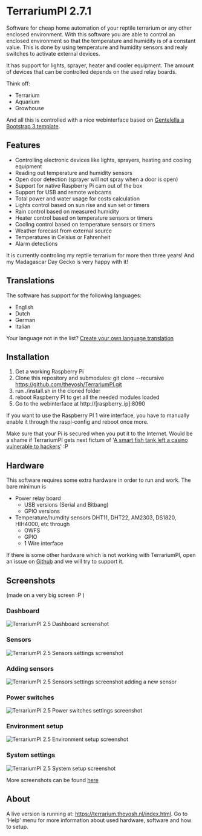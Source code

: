 # TerrariumPI 2.7.1
Software for cheap home automation of your reptile terrarium or any other enclosed environment. With this software you are able to control an enclosed environment so that the temperature and humidity is of a constant value. This is done by using temperature and humidity sensors and realy switches to activate external devices.

It has support for lights, sprayer, heater and cooler equipment. The amount of devices that can be controlled depends on the used relay boards.

Think off:
- Terrarium
- Aquarium
- Growhouse

And all this is controlled with a nice webinterface based on [Gentelella a Bootstrap 3 template](https://github.com/puikinsh/gentelella/).
## Features
- Controlling electronic devices like lights, sprayers, heating and cooling equipment
- Reading out temperature and humidity sensors
- Open door detection (sprayer will not spray when a door is open)
- Support for native Raspberry Pi cam out of the box
- Support for USB and remote webcams
- Total power and water usage for costs calculation
- Lights control based on sun rise and sun set or timers
- Rain control based on measured humidity
- Heater control based on temperature sensors or timers
- Cooling control based on temperature sensors or timers
- Weather forecast from external source
- Temperatures in Celsius or Fahrenheit
- Alarm detections

It is currently controling my reptile terrarium for more then three years! And my Madagascar Day Gecko is very happy with it!

## Translations
The software has support for the following languages:
- English
- Dutch
- German
- Italian

Your language not in the list? [Create your own language translation](https://github.com/theyosh/TerrariumPI/wiki/Translations)

## Installation
1. Get a working Raspberry Pi
2. Clone this repository and submodules: git clone --recursive https://github.com/theyosh/TerrariumPI.git
3. run ./install.sh in the cloned folder
4. reboot Raspberry PI to get all the needed modules loaded
5. Go to the webinterface at http://[raspberry_ip]:8090

If you want to use the Raspberry PI 1 wire interface, you have to manually enable it through the raspi-config and reboot once more.

Make sure that your Pi is secured when you put it to the Internet. Would be a shame if TerrariumPI gets next fictum of '[A smart fish tank left a casino vulnerable to hackers](http://money.cnn.com/2017/07/19/technology/fish-tank-hack-darktrace/index.html)' :P

## Hardware
This software requires some extra hardware in order to run and work. The bare minimun is
- Power relay board
  - USB versions (Serial and Bitbang)
  - GPIO versions
- Temperature/humdity sensors DHT11, DHT22, AM2303, DS1820, HIH4000, etc through
  - OWFS
  - GPIO
  - 1 Wire interface

If there is some other hardware which is not working with TerrariumPI, open an issue on [Github](https://github.com/theyosh/TerrariumPI/issues) and we will try to support it.

## Screenshots
(made on a very big screen :P )
### Dashboard
![TerrariumPI 2.5 Dashboard screenshot](screenshots/Dashboard.png)
### Sensors
![TerrariumPI 2.5 Sensors settings screenshot](screenshots/Temperature_sensors_list.png)
### Adding sensors
![TerrariumPI 2.5 Sensors settings screenshot adding a new sensor](screenshots/Sensor_settings_add_sensor.png)
### Power switches
![TerrariumPI 2.5 Power switches settings screenshot](screenshots/Switch_settings.png)
### Environment setup
![TerrariumPI 2.5 Environment setup screenshot](screenshots/Environment_setup.png)
### System settings
![TerrariumPI 2.5 System setup screenshot](screenshots/System_setup.png)

More screenshots can be found [here](https://github.com/theyosh/TerrariumPI/tree/master/screenshots)

## About
A live version is running at: https://terrarium.theyosh.nl/index.html. Go to 'Help' menu for more information about used hardware, software and how to setup.
